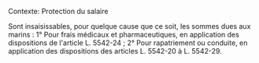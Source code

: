 Contexte: Protection du salaire

Sont insaisissables, pour quelque cause que ce soit, les sommes dues aux marins : 1° Pour frais médicaux et pharmaceutiques, en application des dispositions de l'article L. 5542-24 ; 2° Pour rapatriement ou conduite, en application des dispositions des articles L. 5542-20 à L. 5542-29.